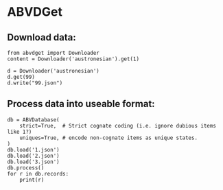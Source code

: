 # ABVDGet

## Download data:

```
from abvdget import Downloader
content = Downloader('austronesian').get(1)

d = Downloader('austronesian')
d.get(99)
d.write("99.json")
```

## Process data into useable format:

```
db = ABVDatabase(
    strict=True,  # Strict cognate coding (i.e. ignore dubious items like 1?)
    uniques=True, # encode non-cognate items as unique states.
)
db.load('1.json')
db.load('2.json')
db.load('3.json')
db.process()
for r in db.records:
    print(r)
```

